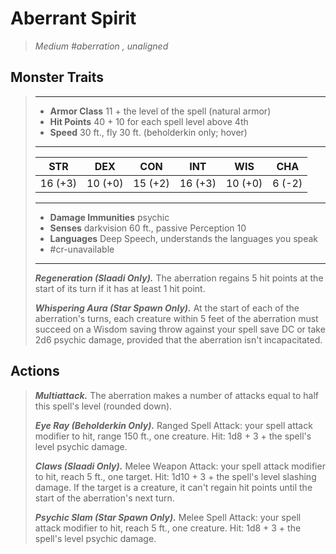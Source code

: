 # Aberrant Spirit
>*Medium #aberration , unaligned*
## Monster Traits
>___
>- **Armor Class** 11 + the level of the spell (natural armor)
>- **Hit Points** 40 + 10 for each spell level above 4th
>- **Speed** 30 ft., fly 30 ft. (beholderkin only; hover)
>___
>|STR|DEX|CON|INT|WIS|CHA|
>|:---:|:---:|:---:|:---:|:---:|:---:|
>|16 (+3)|10 (+0)|15 (+2)|16 (+3)|10 (+0)|6 (-2)|
>___
>- **Damage Immunities** psychic
>- **Senses** darkvision 60 ft., passive Perception 10
>- **Languages** Deep Speech, understands the languages you speak
>- #cr-unavailable
>___
>***Regeneration (Slaadi Only).*** The aberration regains 5 hit points at the start of its turn if it has at least 1 hit point.  
>
>***Whispering Aura (Star Spawn Only).*** At the start of each of the aberration's turns, each creature within 5 feet of the aberration must succeed on a Wisdom saving throw against your spell save DC or take 2d6 psychic damage, provided that the aberration isn't incapacitated.  
>
## Actions
>***Multiattack.*** The aberration makes a number of attacks equal to half this spell's level (rounded down).  
>
>***Eye Ray (Beholderkin Only).*** Ranged Spell Attack: your spell attack modifier to hit, range 150 ft., one creature. Hit: 1d8 + 3 + the spell's level psychic damage.  
>
>***Claws (Slaadi Only).*** Melee Weapon Attack: your spell attack modifier to hit, reach 5 ft., one target. Hit: 1d10 + 3 + the spell's level slashing damage. If the target is a creature, it can't regain hit points until the start of the aberration's next turn.  
>
>***Psychic Slam (Star Spawn Only).*** Melee Spell Attack: your spell attack modifier to hit, reach 5 ft., one creature. Hit: 1d8 + 3 + the spell's level psychic damage.